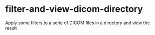 # filter-and-view-dicom-directory
Apply some filters to a serie of DICOM files in a directory and view the result
